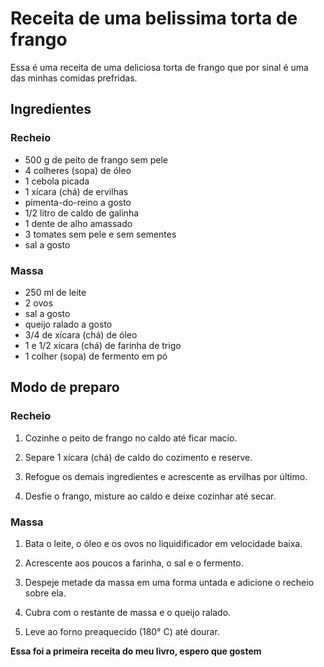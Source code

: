 # Receita de uma belissima torta de frango

Essa é uma receita de uma deliciosa torta de frango que por sinal é uma das minhas comidas prefridas.

## Ingredientes

### Recheio

* 500 g de peito de frango sem pele
* 4 colheres (sopa) de óleo
* 1 cebola picada
* 1 xícara (chá) de ervilhas
* pimenta-do-reino a gosto
* 1/2 litro de caldo de galinha
* 1 dente de alho amassado
* 3 tomates sem pele e sem sementes
* sal a gosto

### Massa

* 250 ml de leite
* 2 ovos
* sal a gosto
* queijo ralado a gosto
* 3/4 de xícara (chá) de óleo
* 1 e 1/2 xícara (chá) de farinha de trigo
* 1 colher (sopa) de fermento em pó

## Modo de preparo

### Recheio

1. Cozinhe o peito de frango no caldo até ficar macio.

1. Separe 1 xícara (chá) de caldo do cozimento e reserve.

1. Refogue os demais ingredientes e acrescente as ervilhas por último.

1. Desfie o frango, misture ao caldo e deixe cozinhar até secar.

### Massa

1. Bata o leite, o óleo e os ovos no liquidificador em velocidade baixa.

1. Acrescente aos poucos a farinha, o sal e o fermento.

1. Despeje metade da massa em uma forma untada e adicione o recheio sobre ela.

1. Cubra com o restante de massa e o queijo ralado.

1. Leve ao forno preaquecido (180° C) até dourar.


**Essa foi a primeira receita do meu livro, espero que gostem**